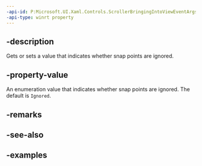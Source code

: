 ```yaml
---
-api-id: P:Microsoft.UI.Xaml.Controls.ScrollerBringingIntoViewEventArgs.SnapPointsMode
-api-type: winrt property
---
```


## -description

Gets or sets a value that indicates whether snap points are ignored.

## -property-value

An enumeration value that indicates whether snap points are ignored. The default is `Ignored`.

## -remarks

## -see-also

## -examples


